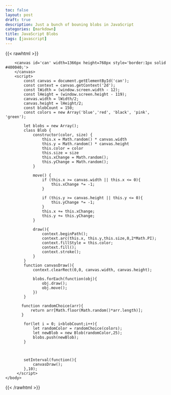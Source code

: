 ```yaml
---
toc: false
layout: post
draft: true
description: Just a bunch of bouning blobs in JavaScript
categories: [markdown]
title: JavaScript Blobs
tags: [javascript]
---
```


{{< rawhtml >}}

<html>
    <body>
        
        <canvas id='can' width=1366px height=768px style='border:1px solid #400040;'>
        </canvas>
        <script>
            const canvas = document.getElementById('can');
            const context = canvas.getContext('2d');
            const lWidth = (window.screen.width - 12);
            const lHeight = (window.screen.height - 119);
            canvas.width = lWidth/2;
            canvas.height = lHeight/2;
            const blobCount = 150;
            const colors = new Array('blue','red', 'black', 'pink', 'green');

            let blobs = new Array();
            class Blob {
                constructor(color, size) {
                    this.x = Math.random() * canvas.width
                    this.y = Math.random() * canvas.height
                    this.color = color
                    this.size = size
                    this.xChange = Math.random();
                    this.yChange = Math.random();
                }

                move() {
                    if (this.x >= canvas.width || this.x <= 0){
                        this.xChange *= -1;
                    }

                    if (this.y >= canvas.height || this.y <= 0){
                        this.yChange *= -1;
                    }
                    this.x += this.xChange;
                    this.y += this.yChange;
                }

                draw(){
                    context.beginPath();
                    context.arc(this.x, this.y,this.size,0,2*Math.PI);
                    context.fillStyle = this.color;
                    context.fill();
                    context.stroke();
                }
            }
            function canvasDraw(){
                context.clearRect(0,0, canvas.width, canvas.height);

                blobs.forEach(function(obj){
                    obj.draw();
                    obj.move();
                })
            }

           function randomChoice(arr){
               return arr[Math.floor(Math.random()*arr.length)];
           }

            for(let i = 0; i<blobCount;i++){
                let randomColor = randomChoice(colors);
                let newBlob = new Blob(randomColor,25);
                blobs.push(newBlob);
            }



            setInterval(function(){
                canvasDraw();
            },10);
         </script>
    </body>

</html>

{{< /rawhtml >}}
